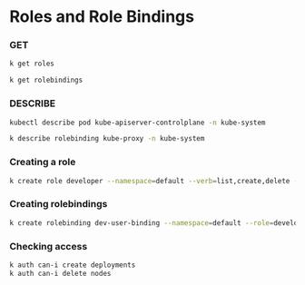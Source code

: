 # Roles and Role Bindings

### GET

```bash
k get roles

k get rolebindings
```

### DESCRIBE

```bash
kubectl describe pod kube-apiserver-controlplane -n kube-system

k describe rolebinding kube-proxy -n kube-system
```

### Creating a role

```bash
k create role developer --namespace=default --verb=list,create,delete --resource=pods
```

### Creating rolebindings

```bash
k create rolebinding dev-user-binding --namespace=default --role=developer --user=dev-user
```

### Checking access

```bash
k auth can-i create deployments
k auth can-i delete nodes
```